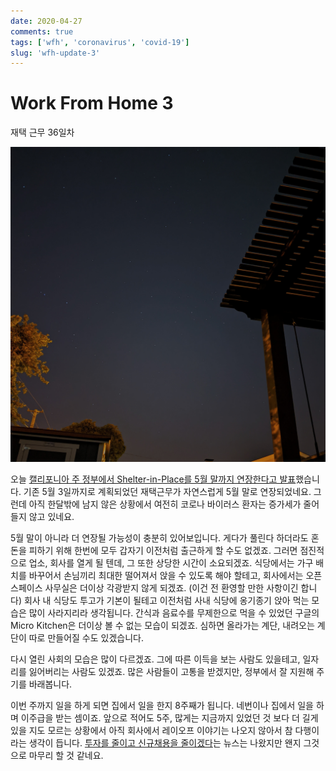 ```yaml
---
date: 2020-04-27
comments: true
tags: ['wfh', 'coronavirus', 'covid-19']
slug: 'wfh-update-3'
---
```


# Work From Home 3

재택 근무 36일차

![집에서 보는 밤하늘 Pixel 3 Astrophotography Mode](/media/blog/2020-04-24-nightsky.jpg)

오늘 [캘리포니아 주 정부에서 Shelter-in-Place를 5월 말까지 연장한다고
발표][sip-extend-end-of-may]했습니다. 기존 5월 3일까지로 계획되었던 재택근무가
자연스럽게 5월 말로 연장되었네요. 그런데 아직 한달밖에 남지 않은 상황에서 여전히
코로나 바이러스 환자는 증가세가 줄어들지 않고 있네요.

[sip-extend-end-of-may]: https://thehill.com/homenews/state-watch/494896-san-francisco-counties-extend-shelter-in-place-orders-through-the-end-of

5월 말이 아니라 더 연장될 가능성이 충분히 있어보입니다. 게다가 풀린다 하더라도
혼돈을 피하기 위해 한번에 모두 갑자기 이전처럼 출근하게 할 수도 없겠죠. 그러면
점진적으로 업소, 회사를 열게 될 텐데, 그 또한 상당한 시간이 소요되겠죠.
식당에서는 가구 배치를 바꾸어서 손님끼리 최대한 떨어져서 앉을 수 있도록 해야
할테고, 회사에서는 오픈 스페이스 사무실은 더이상 각광받지 않게 되겠죠. (이건 전
환영할 만한 사항이긴 합니다) 회사 내 식당도 투고가 기본이 될테고 이전처럼 사내
식당에 옹기종기 앉아 먹는 모습은 많이 사라지리라 생각됩니다. 간식과 음료수를
무제한으로 먹을 수 있었던 구글의 Micro Kitchen은 더이상 볼 수 없는 모습이
되겠죠. 심하면 올라가는 계단, 내려오는 계단이 따로 만들어질 수도 있겠습니다.

다시 열린 사회의 모습은 많이 다르겠죠. 그에 따른 이득을 보는 사람도 있을테고,
일자리를 잃어버리는 사람도 있겠죠. 많은 사람들이 고통을 받겠지만, 정부에서 잘
지원해 주기를 바래봅니다.

이번 주까지 일을 하게 되면 집에서 일을 한지 8주째가 됩니다. 네번이나 집에서 일을
하며 이주급을 받는 셈이죠. 앞으로 적어도 5주, 많게는 지금까지 있었던 것 보다 더
길게 있을 지도 모르는 상황에서 아직 회사에서 레이오프 이야기는 나오지 않아서 참
다행이라는 생각이 듭니다. [투자를 줄이고 신규채용을
줄이겠다][google-less-investment]는 뉴스는 나왔지만 왠지 그것으로 마무리 할 것
같네요.

[google-less-investment]: https://www.cnbc.com/2020/04/23/google-to-cut-marketing-budgets-hiring-freeze-expected.html

